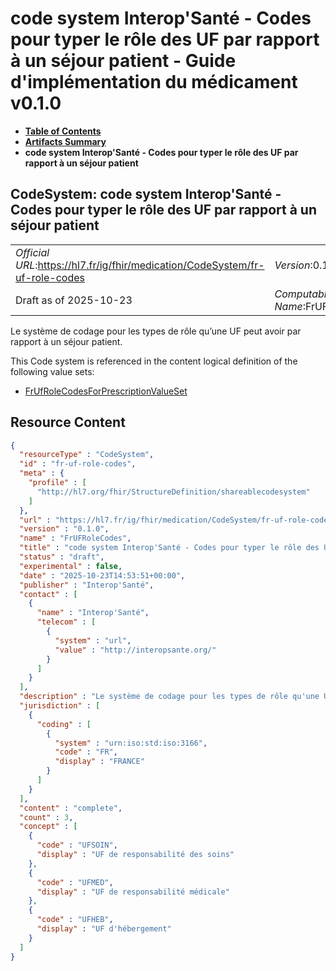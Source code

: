 # code system Interop'Santé - Codes pour typer le rôle des UF par rapport à un séjour patient - Guide d'implémentation du médicament v0.1.0

* [**Table of Contents**](toc.md)
* [**Artifacts Summary**](artifacts.md)
* **code system Interop'Santé - Codes pour typer le rôle des UF par rapport à un séjour patient**

## CodeSystem: code system Interop'Santé - Codes pour typer le rôle des UF par rapport à un séjour patient 

| | |
| :--- | :--- |
| *Official URL*:https://hl7.fr/ig/fhir/medication/CodeSystem/fr-uf-role-codes | *Version*:0.1.0 |
| Draft as of 2025-10-23 | *Computable Name*:FrUFRoleCodes |

 
Le système de codage pour les types de rôle qu’une UF peut avoir par rapport à un séjour patient. 

 This Code system is referenced in the content logical definition of the following value sets: 

* [FrUfRoleCodesForPrescriptionValueSet](ValueSet-fr-uf-role-code-for-prescription.md)



## Resource Content

```json
{
  "resourceType" : "CodeSystem",
  "id" : "fr-uf-role-codes",
  "meta" : {
    "profile" : [
      "http://hl7.org/fhir/StructureDefinition/shareablecodesystem"
    ]
  },
  "url" : "https://hl7.fr/ig/fhir/medication/CodeSystem/fr-uf-role-codes",
  "version" : "0.1.0",
  "name" : "FrUFRoleCodes",
  "title" : "code system Interop'Santé - Codes pour typer le rôle des UF par rapport à un séjour patient",
  "status" : "draft",
  "experimental" : false,
  "date" : "2025-10-23T14:53:51+00:00",
  "publisher" : "Interop'Santé",
  "contact" : [
    {
      "name" : "Interop'Santé",
      "telecom" : [
        {
          "system" : "url",
          "value" : "http://interopsante.org/"
        }
      ]
    }
  ],
  "description" : "Le système de codage pour les types de rôle qu'une UF peut avoir par rapport à un séjour patient.",
  "jurisdiction" : [
    {
      "coding" : [
        {
          "system" : "urn:iso:std:iso:3166",
          "code" : "FR",
          "display" : "FRANCE"
        }
      ]
    }
  ],
  "content" : "complete",
  "count" : 3,
  "concept" : [
    {
      "code" : "UFSOIN",
      "display" : "UF de responsabilité des soins"
    },
    {
      "code" : "UFMED",
      "display" : "UF de responsabilité médicale"
    },
    {
      "code" : "UFHEB",
      "display" : "UF d'hébergement"
    }
  ]
}

```
